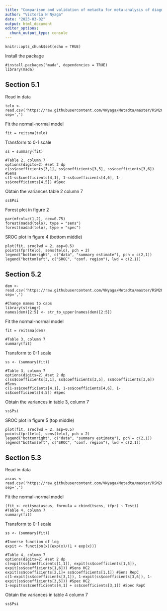 ```yaml
---
title: "Comparison and validation of metadta for meta-analysis of diagnostic test accuracy studies."
author: "Victoria N Nyaga"
date: "2023-03-02"
output: html_document
editor_options: 
  chunk_output_type: console
---
```


```{r setup, include=FALSE}
knitr::opts_chunk$set(echo = TRUE)
```

Install the package

```{r mada}
#install.packages("mada", dependencies = TRUE)
library(mada)
```

## Section 5.1

Read in data

```{r telomerase}
telo <- read.csv('https://raw.githubusercontent.com/VNyaga/Metadta/master/RSM2023/Data/telomerase.csv', sep=',')
```

Fit the normal-normal model

```{r telofit}
fit = reitsma(telo)
```

Transform to 0-1 scale

```{r telotransform}
ss = summary(fit)

#Table 2, column 7
options(digits=2) #set 2 dp
c(ss$coefficients[3,1], ss$coefficients[3,5], ss$coefficients[3,6]) #Sens
c(1-ss$coefficients[4,1], 1-ss$coefficients[4,6], 1-ss$coefficients[4,5]) #Spec
```

Obtain the variances table 2 column 7

```{r telovar}
ss$Psi
```

Forest plot in figure 2

```{r figure2}
par(mfcol=c(1,2), cex=0.75)
forest(madad(telo), type = "sens")
forest(madad(telo), type = "spec")
```

SROC plot in figure 4 (bottom middle)

```{r figure4}
plot(fit, sroclwd = 2, asp=0.5)
points(fpr(telo), sens(telo), pch = 2)
legend("bottomright", c("data", "summary estimate"), pch = c(2,1))
legend("bottomleft", c("SROC", "conf. region"), lwd = c(2,1))

```

## Section 5.2

```{r dementia}
dem <- read.csv('https://raw.githubusercontent.com/VNyaga/Metadta/master/RSM2023/Data/dementia.csv', sep=',')

#Change names to caps
library(stringr)
names(dem)[2:5] <- str_to_upper(names(dem)[2:5])
```

Fit the normal-normal model

```{r demfit}
fit = reitsma(dem)

#Table 3, column 7
summary(fit)
```

Transform to 0-1 scale

```{r demtransform}
ss <- (summary(fit))

#Table 3, column 7
options(digits=2) #set 2 dp
c(ss$coefficients[3,1], ss$coefficients[3,5], ss$coefficients[3,6]) #Sens
c(1-ss$coefficients[4,1], 1-ss$coefficients[4,6], 1-ss$coefficients[4,5]) #Spec
```

Obtain the variances in table 3, column 7

```{r demvar}
ss$Psi
```

SROC plot in figure 5 (top middle)

```{r figure5}
plot(fit, sroclwd = 2, asp=0.5)
points(fpr(telo), sens(telo), pch = 2)
legend("bottomright", c("data", "summary estimate"), pch = c(2,1))
legend("bottomleft", c("SROC", "conf. region"), lwd = c(2,1))

```

## Section 5.3

Read in data

```{r ascus}
ascus <- read.csv('https://raw.githubusercontent.com/VNyaga/Metadta/master/RSM2023/Data/ascus.csv', sep=',')
```

Fit the normal-normal model

```{r ascusfit}
(fit <- reitsma(ascus, formula = cbind(tsens, tfpr) ~ Test))
#Table 4, column 7
summary(fit)
```

Transform to 0-1 scale

```{r ascsustransform}
ss <- (summary(fit))

#Inverse function of log
expit <- function(x){exp(x)/(1 + exp(x))}

#Table 4, column 7
options(digits=2) #set 2 dp
c(expit(ss$coefficients[1,1]), expit(ss$coefficients[1,5]), expit(ss$coefficients[1,6])) #Sens HC2
expit(ss$coefficients[2,1]+ ss$coefficients[1,1]) #Sens RepC
c(1-expit(ss$coefficients[3,1]), 1-expit(ss$coefficients[3,6]), 1-expit(ss$coefficients[3,5])) #Spec HC2
1-expit(ss$coefficients[4,1] + ss$coefficients[3,1]) #Spec RepC
```

Obtain the variances in table 4 column 7

```{r ascusvar}
ss$Psi
```
